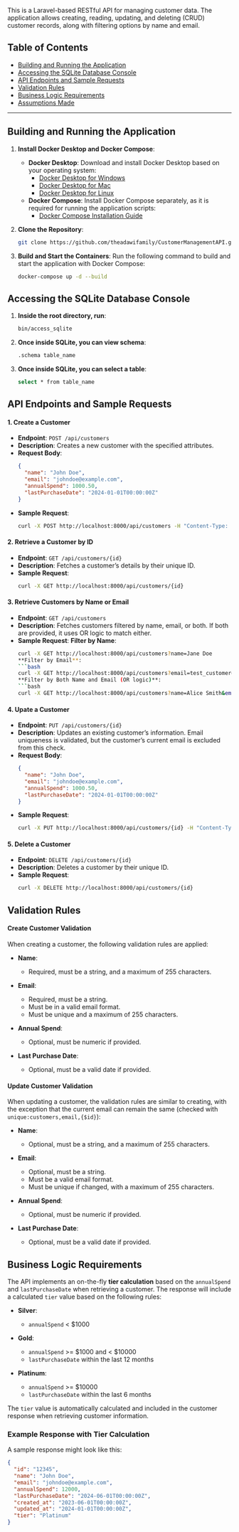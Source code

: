 
This is a Laravel-based RESTful API for managing customer data. The application allows creating, reading, updating, and deleting (CRUD) customer records, along with filtering options by name and email.

## Table of Contents
- [Building and Running the Application](#building-and-running-the-application)
- [Accessing the SQLite Database Console](#accessing-the-sqlite-database-console)
- [API Endpoints and Sample Requests](#api-endpoints-and-sample-requests)
- [Validation Rules](#validation-rules)
- [Business Logic Requirements](#business-logic-requirements)
- [Assumptions Made](#assumptions-made)
---

## Building and Running the Application

1. **Install Docker Desktop and Docker Compose**:
   - **Docker Desktop**: Download and install Docker Desktop based on your operating system:
     - [Docker Desktop for Windows](https://docs.docker.com/desktop/install/windows-install/)
     - [Docker Desktop for Mac](https://docs.docker.com/desktop/install/mac-install/)
     - [Docker Desktop for Linux](https://docs.docker.com/desktop/install/linux-install/)
   - **Docker Compose**: Install Docker Compose separately, as it is required for running the application scripts:
     - [Docker Compose Installation Guide](https://docs.docker.com/compose/install/)

2. **Clone the Repository**:
   ```bash
   git clone https://github.com/theadawifamily/CustomerManagementAPI.git

3. **Build and Start the Containers**:
   Run the following command to build and start the application with Docker Compose:
   ```bash
   docker-compose up -d --build

## Accessing the SQLite Database Console

1. **Inside the root directory, run**:
   ```bash
   bin/access_sqlite

2. **Once inside SQLite, you can view schema**:
   ```bash
   .schema table_name

2. **Once inside SQLite, you can select a table**:
   ```bash
   select * from table_name

## API Endpoints and Sample Requests

#### 1. Create a Customer
- **Endpoint**: `POST /api/customers`
- **Description**: Creates a new customer with the specified attributes.
- **Request Body**:
   ```json
   {
     "name": "John Doe",
     "email": "johndoe@example.com",
     "annualSpend": 1000.50,
     "lastPurchaseDate": "2024-01-01T00:00:00Z"
   }
- **Sample Request**:
  ```bash
  curl -X POST http://localhost:8000/api/customers -H "Content-Type: application/json" -d '{"name": "John Doe", "email": "johndoe@example.com", "annualSpend": 1000.50, "lastPurchaseDate": "2024-01-01T00:00:00Z"}'

#### 2. Retrieve a Customer by ID
- **Endpoint**: `GET /api/customers/{id}`
- **Description**: Fetches a customer’s details by their unique ID.
- **Sample Request**:
  ```bash
  curl -X GET http://localhost:8000/api/customers/{id}

#### 3. Retrieve Customers by Name or Email
- **Endpoint**: `GET /api/customers`
- **Description**: Fetches customers filtered by name, email, or both. If both are provided, it uses OR logic to match either.
- **Sample Request**:
  **Filter by Name**:
  ```bash
  curl -X GET http://localhost:8000/api/customers?name=Jane Doe
  **Filter by Email**:
  ```bash
  curl -X GET http://localhost:8000/api/customers?email=test_customer@yahoo.com
  **Filter by Both Name and Email (OR logic)**:
  ```bash
  curl -X GET http://localhost:8000/api/customers?name=Alice Smith&email=nonexistent@example.com

#### 4. Upate a Customer
- **Endpoint**: `PUT /api/customers/{id}`
- **Description**: Updates an existing customer’s information. Email uniqueness is validated, but the customer’s current email is excluded from this check.
- **Request Body**:
   ```json
   {
     "name": "John Doe",
     "email": "johndoe@example.com",
     "annualSpend": 1000.50,
     "lastPurchaseDate": "2024-01-01T00:00:00Z"
   }
- **Sample Request**:
  ```bash
  curl -X PUT http://localhost:8000/api/customers/{id} -H "Content-Type: application/json" -d '{"name": "John Smith", "email": "johnsmith@example.com", "annualSpend": 2000.75, "lastPurchaseDate": "2024-06-01T00:00:00Z"}'

#### 5. Delete a Customer
- **Endpoint**: `DELETE /api/customers/{id}`
- **Description**: Deletes a customer by their unique ID.
- **Sample Request**:
  ```bash
  curl -X DELETE http://localhost:8000/api/customers/{id}

## Validation Rules

#### Create Customer Validation
When creating a customer, the following validation rules are applied:

- **Name**:
  - Required, must be a string, and a maximum of 255 characters.

- **Email**:
  - Required, must be a string.
  - Must be in a valid email format.
  - Must be unique and a maximum of 255 characters.

- **Annual Spend**:
  - Optional, must be numeric if provided.

- **Last Purchase Date**:
  - Optional, must be a valid date if provided.

#### Update Customer Validation
When updating a customer, the validation rules are similar to creating, with the exception that the current email can remain the same (checked with `unique:customers,email,{$id}`):

- **Name**:
  - Optional, must be a string, and a maximum of 255 characters.

- **Email**:
  - Optional, must be a string.
  - Must be a valid email format.
  - Must be unique if changed, with a maximum of 255 characters.

- **Annual Spend**:
  - Optional, must be numeric if provided.

- **Last Purchase Date**:
  - Optional, must be a valid date if provided.

## Business Logic Requirements

The API implements an on-the-fly **tier calculation** based on the `annualSpend` and `lastPurchaseDate` when retrieving a customer. The response will include a calculated `tier` value based on the following rules:

- **Silver**: 
  - `annualSpend` < $1000

- **Gold**: 
  - `annualSpend` >= $1000 and < $10000
  - `lastPurchaseDate` within the last 12 months

- **Platinum**: 
  - `annualSpend` >= $10000
  - `lastPurchaseDate` within the last 6 months

The `tier` value is automatically calculated and included in the customer response when retrieving customer information.

### Example Response with Tier Calculation
A sample response might look like this:

```json
{
  "id": "12345",
  "name": "John Doe",
  "email": "johndoe@example.com",
  "annualSpend": 12000,
  "lastPurchaseDate": "2024-06-01T00:00:00Z",
  "created_at": "2023-06-01T00:00:00Z",
  "updated_at": "2024-01-01T00:00:00Z",
  "tier": "Platinum"
}

